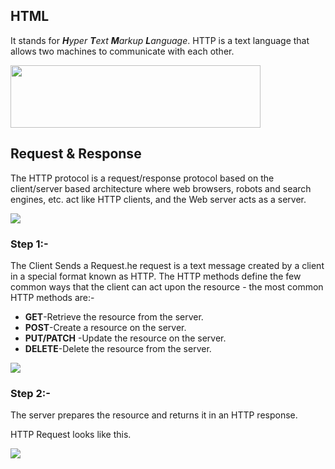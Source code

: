 ## HTML
It stands for _**H**yper **T**ext **M**arkup **L**anguage_. HTTP is a text language that allows two machines to communicate with each other. 


<img src="https://www.w3schools.in/wp-content/uploads/2019/08/http-protocol.jpg" width="400" height="100"/>

## Request & Response

The HTTP protocol is a request/response protocol based on the client/server based architecture where web browsers, robots and search engines, etc. act like HTTP clients, and the Web server acts as a server.

<img src="https://symfony.com/doc/current/_images/xkcd-full.png"/>

### Step 1:-
The Client Sends a Request.he request is a text message created by a client in a special format known as HTTP.
The HTTP methods define the few common ways that the client can act upon the resource - the most common HTTP methods are:-
* **GET**-Retrieve the resource from the server.
* **POST**-Create a resource on the server. 
* **PUT/PATCH** -Update the resource on the server.
* **DELETE**-Delete the resource from the server.

<img src="https://miro.medium.com/max/1400/1*o1NCjMU1ewGnP9aGIbw02g.png"/>

### Step 2:-
The server prepares the resource and returns it in an HTTP response.


HTTP Request looks like this.

<img src="https://gitlab.iotiot.in/newbies/iot-internship-feb-20/module4/uploads/0753dad46945e7acd75388f8f7e7c02d/req1-07.png"/>



